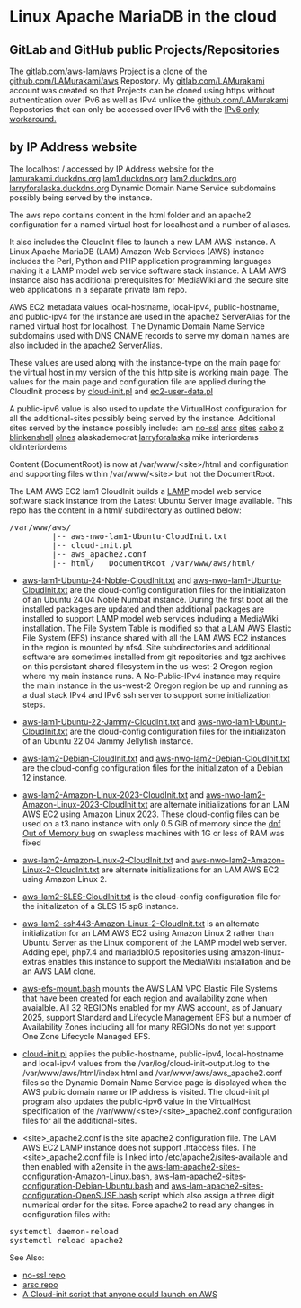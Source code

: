 # Linux Apache MariaDB in the cloud
## GitLab and GitHub public Projects/Repositories
The
[gitlab.com/aws-lam/aws](https://gitlab.com/aws-lam/aws)
Project is a clone of the
[github.com/LAMurakami/aws](https://github.com/LAMurakami/aws)
Repostory.  My
[gitlab.com/LAMurakami](https://gitlab.com/LAMurakami)
account was created so that Projects can be cloned using https without
authentication over IPv6 as well as IPv4 unlike the
[github.com/LAMurakami](https://github.com/LAMurakami)
Repostories that can only be accessed over IPv6 with the
[IPv6 only workaround.](https://lamurakami.github.io/blog/2024/06/05/Access-GitHub-com-from-an-instance-without-a-public-IPv4-address.html)

## by IP Address website
The localhost / accessed by IP Address website for the
[lamurakami.duckdns.org](http://lamurakami.duckdns.org/)
[lam1.duckdns.org](http://lam1.duckdns.org/)
[lam2.duckdns.org](http://lam2.duckdns.org/)
[larryforalaska.duckdns.org](http://larryforalaska.duckdns.org/)
Dynamic Domain Name Service subdomains possibly being served by the instance.

The aws repo contains content in the html folder and an apache2 configuration for a named virtual host for localhost and a number of aliases.

It also includes the CloudInit files to launch a new LAM AWS instance.  A Linux Apache MariaDB (LAM) Amazon Web Services (AWS) instance includes the Perl, Python and PHP application programming languages making it a LAMP model web service software stack instance.  A LAM AWS instance also has additional prerequisites for MediaWiki and the secure site web applications in a separate private lam repo.

AWS EC2 metadata values
local-hostname, local-ipv4, public-hostname, and public-ipv4
for the instance are used
in the apache2 ServerAlias for the named virtual host for localhost.
The Dynamic Domain Name Service subdomains used with DNS CNAME records
to serve my domain names are also included in the apache2 ServerAlias.

These values are used along with the instance-type on the main page for the
virtual host in my version of the this http site is working main page.  The values for the main page and configuration file are applied during the CloudInit process by [cloud-init.pl](https://gitlab.com/aws-lam/aws/-/blob/master/cloud-init.pl?ref_type=heads) and [ec2-user-data.pl](https://gitlab.com/aws-lam/aws/-/blob/master/ec2-user-data.pl?ref_type=heads)

A public-ipv6 value is also used to update the VirtualHost configuration for all the additional-sites possibly being served by the instance.
Additional sites served by the instance possibly include:
lam
[no-ssl](https://gitlab.com/aws-lam/no-ssl/-/tree/master?ref_type=heads)
[arsc](https://gitlab.com/aws-lam/arsc/-/tree/master?ref_type=heads)
[sites](https://gitlab.com/aws-lam/sites/-/tree/master?ref_type=heads)
[cabo](https://gitlab.com/aws-lam/cabo/-/tree/master?ref_type=heads)
[z](https://gitlab.com/aws-lam/z/-/tree/master?ref_type=heads)
[blinkenshell](https://gitlab.com/aws-lam/blinkenshell/-/tree/master?ref_type=heads)
[olnes](https://gitlab.com/aws-lam/olnes/-/tree/master?ref_type=heads)
alaskademocrat
[larryforalaska](https://gitlab.com/aws-lam/larryforalaska/-/tree/master?ref_type=heads)
mike
interiordems
oldinteriordems

Content (DocumentRoot) is now at /var/www/&lt;site&gt;/html and
configuration and supporting files within /var/www/&lt;site&gt; but not the
DocumentRoot.

The LAM AWS EC2 lam1 CloudInit builds a
[LAMP](https://en.wikipedia.org/wiki/LAMP_(software_bundle))
model web service software
stack instance from the Latest Ubuntu Server image available.
This repo has the
content in a html/ subdirectory as outlined below:

<pre>/var/www/aws/
         |-- aws-nwo-lam1-Ubuntu-CloudInit.txt
         |-- cloud-init.pl
         |-- aws_apache2.conf
         |-- html/   DocumentRoot /var/www/aws/html/</pre>

* [aws-lam1-Ubuntu-24-Noble-CloudInit.txt](https://gitlab.com/aws-lam/aws/-/blob/master/aws-lam1-Ubuntu-24-Noble-CloudInit.txt?ref_type=heads)
and
[aws-nwo-lam1-Ubuntu-CloudInit.txt](https://gitlab.com/aws-lam/aws/-/blob/master/aws-nwo-lam1-Ubuntu-CloudInit.txt?ref_type=heads)
are the cloud-config configuration files for the initializaton
of an Ubuntu 24.04 Noble Numbat instance.  During the first boot all the
installed packages are updated and then additional packages are installed
to support LAMP model web services including a MediaWiki installation.
The File System Table is modified so that a LAM AWS Elastic File System (EFS)
instance shared with all the LAM AWS EC2 instances in the region
is mounted by nfs4.
Site subdirectories and additional software are sometimes installed from git
repositories and tgz archives on this persistant shared filesystem
in the us-west-2 Oregon region where my main instance runs.
A No-Public-IPv4 instance may require the main instance in the us-west-2 Oregon
region be up and running as a dual stack IPv4 and IPv6 ssh server to support
some initialization steps.

* [aws-lam1-Ubuntu-22-Jammy-CloudInit.txt](https://gitlab.com/aws-lam/aws/-/blob/master/aws-lam1-Ubuntu-22-Jammy-CloudInit.txt?ref_type=heads)
and
[aws-nwo-lam1-Ubuntu-CloudInit.txt](https://gitlab.com/aws-lam/aws/-/blob/master/aws-nwo-lam1-Ubuntu-CloudInit.txt?ref_type=heads)
are the cloud-config configuration files for the initializaton
of an Ubuntu 22.04 Jammy Jellyfish instance.

* [aws-lam2-Debian-CloudInit.txt](https://gitlab.com/aws-lam/aws/-/blob/master/aws-lam2-Debian-CloudInit.txt?ref_type=heads)
and
[aws-nwo-lam2-Debian-CloudInit.txt](https://gitlab.com/aws-lam/aws/-/blob/master/aws-lam2-Debian-CloudInit.txt?ref_type=heads)
are the cloud-config configuration files for the initializaton
of a Debian 12 instance.

* [aws-lam2-Amazon-Linux-2023-CloudInit.txt](https://gitlab.com/aws-lam/aws/-/blob/master/aws-lam2-Amazon-Linux-2023-CloudInit.txt?ref_type=heads)
and
[aws-nwo-lam2-Amazon-Linux-2023-CloudInit.txt](https://gitlab.com/aws-lam/aws/-/blob/master/aws-nwo-lam2-Amazon-Linux-2023-CloudInit.txt?ref_type=heads)
are alternate initializations for an LAM AWS EC2 using Amazon Linux 2023.
These cloud-config files can be used on a t3.nano instance with only 0.5 GiB of
memory since the
[dnf Out of Memory bug](https://bugzilla.redhat.com/show_bug.cgi?id=1907030)
on swapless machines with 1G or less
of RAM was fixed

* [aws-lam2-Amazon-Linux-2-CloudInit.txt](https://gitlab.com/aws-lam/aws/-/blob/master/aws-lam2-Amazon-Linux-2-CloudInit.txt?ref_type=heads)
and
[aws-nwo-lam2-Amazon-Linux-2-CloudInit.txt](https://gitlab.com/aws-lam/aws/-/blob/master/aws-nwo-lam2-Amazon-Linux-2-CloudInit.txt?ref_type=heads)
are alternate initializations for an LAM AWS EC2 using Amazon Linux 2.

* [aws-lam2-SLES-CloudInit.txt](https://gitlab.com/aws-lam/aws/-/blob/master/aws-lam2-SLES-CloudInit.txt?ref_type=heads) is the cloud-config configuration file for the initializaton of a SLES 15 sp6 instance.

* [aws-lam2-ssh443-Amazon-Linux-2-CloudInit.txt](https://gitlab.com/aws-lam/aws/-/blob/master/aws-lam2-ssh443-Amazon-Linux-2-CloudInit.txt?ref_type=heads)
is an alternate initialization
for an LAM AWS EC2 using Amazon Linux 2 rather than Ubuntu Server as the
Linux component of the LAMP model web server.  Adding epel, php7.4 and
mariadb10.5 repositories using amazon-linux-extras enables this instance
to support the MediaWiki installation and be an AWS LAM clone.

* [aws-efs-mount.bash](https://gitlab.com/aws-lam/aws/-/blob/master/aws-efs-mount.bash?ref_type=heads)
mounts the AWS LAM VPC Elastic File Systems that have been created for each region
and availability zone when avaialble.  All 32 REGIONs enabled for my AWS account,
as of January 2025, support Standard and Lifecycle Management EFS but a number of
Availability Zones including all for many REGIONs do not yet support One Zone
Lifecycle Managed EFS.

* [cloud-init.pl](https://gitlab.com/aws-lam/aws/-/blob/master/cloud-init.pl?ref_type=heads)
applies the public-hostname, public-ipv4, local-hostname and
local-ipv4 values from the /var/log/cloud-init-output.log to the
/var/www/aws/html/index.html and /var/www/aws/aws_apache2.conf files so the
Dynamic Domain Name Service page is displayed when the AWS public domain name
or IP address is visited.  The cloud-init.pl program also updates the public-ipv6
value in the VirtualHost specification of the
/var/www/&lt;site&gt;/&lt;site&gt;_apache2.conf configuration files for all the
additional-sites.

* &lt;site&gt;_apache2.conf is the site apache2 configuration file.  The LAM AWS
EC2 LAMP instance does not support .htaccess files.  The &lt;site&gt;_apache2.conf
file is linked into /etc/apache2/sites-available and then enabled with
a2ensite in the
[aws-lam-apache2-sites-configuration-Amazon-Linux.bash](https://gitlab.com/aws-lam/aws/-/blob/master/aws-lam-apache2-sites-configuration-Amazon-Linux.bash?ref_type=heads),
[aws-lam-apache2-sites-configuration-Debian-Ubuntu.bash](https://gitlab.com/aws-lam/aws/-/blob/master/aws-lam-apache2-sites-configuration-Debian-Ubuntu.bash?ref_type=heads) and
[aws-lam-apache2-sites-configuration-OpenSUSE.bash](https://gitlab.com/aws-lam/aws/-/blob/master/aws-lam-apache2-sites-configuration-OpenSUSE.bash?ref_type=heads)
script which also assign
a three digit numerical order for the sites.  Force apache2 to read any
changes in configuration files with:
<pre>systemctl daemon-reload
systemctl reload apache2</pre>

See Also:
* [no-ssl repo](https://gitlab.com/aws-lam/no-ssl/-/tree/master?ref_type=heads)
* [arsc repo](https://gitlab.com/aws-lam/arsc/-/tree/master?ref_type=heads)
* [A Cloud-init script that anyone could launch on AWS](https://lamurakami.github.io/blog/2020/08/04/Cloud-init-script-that-anyone-could-launch-on-AWS.html)
